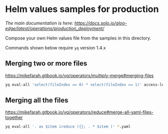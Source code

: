 # Helm values samples for production

_The main documentation is here: https://docs.solo.io/gloo-edge/latest/operations/production_deployment/_

Compose your own Helm values file from the samples in this directory.

Commands shown below require `yq` version 1.4.x

## Merging two or more files
https://mikefarah.gitbook.io/yq/operators/multiply-merge#merging-files

```bash
yq eval-all 'select(fileIndex == 0) * select(fileIndex == 1)' access-logs.yaml data-plane-replicas-antiaffinity.yaml
```


## Merging all the files
https://mikefarah.gitbook.io/yq/operators/reduce#merge-all-yaml-files-together

```bash
yq eval-all '. as $item ireduce ({}; . * $item )' *.yaml
```

